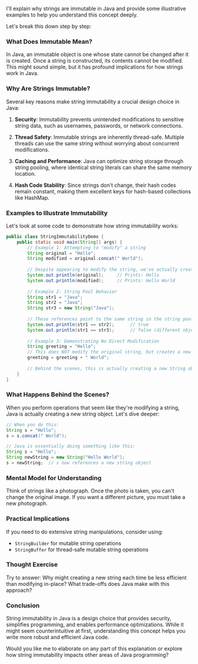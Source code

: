 I'll explain why strings are immutable in Java and provide some illustrative examples to help you understand this concept deeply.

Let's break this down step by step:

### What Does Immutable Mean?

In Java, an immutable object is one whose state cannot be changed after it is created. Once a string is constructed, its contents cannot be modified. This might sound simple, but it has profound implications for how strings work in Java.

### Why Are Strings Immutable?

Several key reasons make string immutability a crucial design choice in Java:

1. **Security**: Immutability prevents unintended modifications to sensitive string data, such as usernames, passwords, or network connections.

2. **Thread Safety**: Immutable strings are inherently thread-safe. Multiple threads can use the same string without worrying about concurrent modifications.

3. **Caching and Performance**: Java can optimize string storage through string pooling, where identical string literals can share the same memory location.

4. **Hash Code Stability**: Since strings don't change, their hash codes remain constant, making them excellent keys for hash-based collections like HashMap.

### Examples to Illustrate Immutability

Let's look at some code to demonstrate how string immutability works:

```java
public class StringImmutabilityDemo {
    public static void main(String[] args) {
        // Example 1: Attempting to "modify" a string
        String original = "Hello";
        String modified = original.concat(" World");
        
        // Despite appearing to modify the string, we've actually created a new string
        System.out.println(original);     // Prints: Hello
        System.out.println(modified);     // Prints: Hello World
        
        // Example 2: String Pool Behavior
        String str1 = "Java";
        String str2 = "Java";
        String str3 = new String("Java");
        
        // These references point to the same string in the string pool
        System.out.println(str1 == str2);      // true
        System.out.println(str1 == str3);      // false (different object)
        
        // Example 3: Demonstrating No Direct Modification
        String greeting = "Hello";
        // This does NOT modify the original string, but creates a new one
        greeting = greeting + " World";
        
        // Behind the scenes, this is actually creating a new String object
    }
}
```

### What Happens Behind the Scenes?

When you perform operations that seem like they're modifying a string, Java is actually creating a new string object. Let's dive deeper:

```java
// When you do this:
String s = "Hello";
s = s.concat(" World");

// Java is essentially doing something like this:
String s = "Hello";
String newString = new String("Hello World");
s = newString;  // s now references a new string object
```

### Mental Model for Understanding

Think of strings like a photograph. Once the photo is taken, you can't change the original image. If you want a different picture, you must take a new photograph.

### Practical Implications

If you need to do extensive string manipulations, consider using:
- `StringBuilder` for mutable string operations
- `StringBuffer` for thread-safe mutable string operations

### Thought Exercise

Try to answer: Why might creating a new string each time be less efficient than modifying in-place? What trade-offs does Java make with this approach?

### Conclusion

String immutability in Java is a design choice that provides security, simplifies programming, and enables performance optimizations. While it might seem counterintuitive at first, understanding this concept helps you write more robust and efficient Java code.

Would you like me to elaborate on any part of this explanation or explore how string immutability impacts other areas of Java programming?